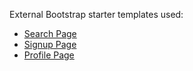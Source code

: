 External Bootstrap starter templates used:
* [Search Page](https://codepen.io/tommysmall92/pen/oPjaNW)
* [Signup Page](https://colorlib.com/etc/regform/colorlib-regform-5/)
* [Profile Page](https://startbootstrap.com/theme/resume)